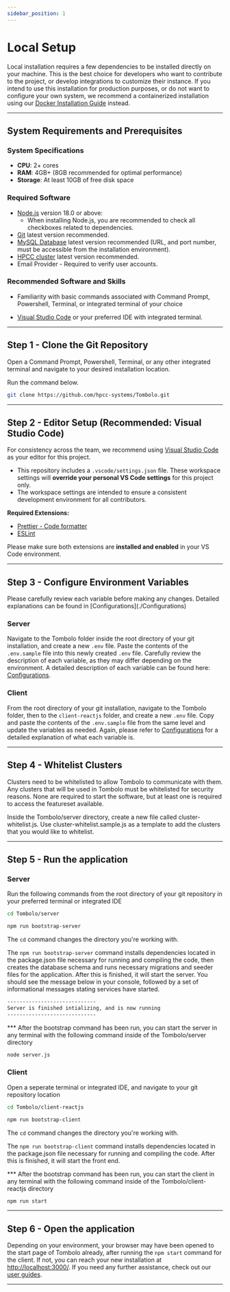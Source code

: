 ```yaml
---
sidebar_position: 1
---
```


# Local Setup

Local installation requires a few dependencies to be installed directly on your machine. This is the best choice for developers who want to contribute to the project, or develop integrations to customize their instance. If you intend to use this installation for production purposes, or do not want to configure your own system, we recommend a containerized installation using our [Docker Installation Guide](/docs/Install/Docker) instead.

---

## System Requirements and Prerequisites

### System Specifications

- **CPU**: 2+ cores
- **RAM**: 4GB+ (8GB recommended for optimal performance)
- **Storage**: At least 10GB of free disk space

### Required Software

- [Node.js](https://nodejs.org/en/download/) version 18.0 or above:
  - When installing Node.js, you are recommended to check all checkboxes related to dependencies.
- [Git](https://git-scm.com/downloads) latest version recommended.
- [MySQL Database](https://dev.mysql.com/downloads/) latest version recommended (URL, and port number, must be accessible from the installation environment).
- [HPCC cluster](https://hpccsystems.com/getting-started/) latest version recommended.
- Email Provider - Required to verify user accounts.

### Recommended Software and Skills

- Familiarity with basic commands associated with Command Prompt, Powershell, Terminal, or integrated terminal of your choice

- [Visual Studio Code](https://code.visualstudio.com/download) or your preferred IDE with integrated terminal.

---

## Step 1 - Clone the Git Repository

Open a Command Prompt, Powershell, Terminal, or any other integrated terminal and navigate to your desired installation location.

Run the command below.

```bash
git clone https://github.com/hpcc-systems/Tombolo.git
```

---

## Step 2 - Editor Setup (Recommended: Visual Studio Code)

For consistency across the team, we recommend using [Visual Studio Code](https://code.visualstudio.com/) as your editor for this project.

- This repository includes a `.vscode/settings.json` file. These workspace settings will **override your personal VS Code settings** for this project only.
- The workspace settings are intended to ensure a consistent development environment for all contributors.

**Required Extensions:**

- [Prettier - Code formatter](https://marketplace.visualstudio.com/items?itemName=esbenp.prettier-vscode)
- [ESLint](https://marketplace.visualstudio.com/items?itemName=dbaeumer.vscode-eslint)

Please make sure both extensions are **installed and enabled** in your VS Code environment.

---

## Step 3 - Configure Environment Variables

<div class="important_block">
Please carefully review each variable before making any changes. Detailed explanations can be found in [Configurations](./Configurations)
</div>

### Server

Navigate to the Tombolo folder inside the root directory of your git installation, and create a new `.env` file. Paste the contents of the `.env.sample` file into this newly created `.env` file. Carefully review the description of each variable, as they may differ depending on the environment. A detailed description of each variable can be found here: [Configurations](./Configurations).

### Client

From the root directory of your git installation, navigate to the Tombolo folder, then to the `client-reactjs` folder, and create a new `.env` file. Copy and paste the contents of the `.env.sample` file from the same level and update the variables as needed. Again, please refer to [Configurations](./Configurations) for a detailed explanation of what each variable is.

---

## Step 4 - Whitelist Clusters

Clusters need to be whitelisted to allow Tombolo to communicate with them. Any clusters that will be used in Tombolo must be whitelisted for security reasons. None are required to start the software, but at least one is required to access the featureset available.

Inside the Tombolo/server directory, create a new file called cluster-whitelist.js.
Use cluster-whitelist.sample.js as a template to add the clusters that you would like to whitelist.

---

## Step 5 - Run the application

### Server

Run the following commands from the root directory of your git repository in your preferred terminal or integrated IDE

```bash
cd Tombolo/server
```

```bash
npm run bootstrap-server
```

The `cd` command changes the directory you're working with.

The `npm run bootstrap-server` command installs dependencies located in the package.json file necessary for running and compiling the code, then creates the database schema and runs necessary migrations and seeder files for the application. After this is finished, it will start the server. You should see the message below in your console, followed by a set of informational messages stating services have started.

```bash
-----------------------------
Server is finished intializing, and is now running
-----------------------------
```

\*\*\* After the bootstrap command has been run, you can start the server in any terminal with the following command inside of the Tombolo/server directory

```bash
node server.js
```

### Client

Open a seperate terminal or integrated IDE, and navigate to your git repository location

```bash
cd Tombolo/client-reactjs
```

```bash
npm run bootstrap-client
```

The `cd` command changes the directory you're working with.

The `npm run bootstrap-client` command installs dependencies located in the package.json file necessary for running and compiling the code. After this is finished, it will start the front end.

\*\*\* After the bootstrap command has been run, you can start the client in any terminal with the following command inside of the Tombolo/client-reactjs directory

```bash
npm run start
```

---

## Step 6 - Open the application

Depending on your environment, your browser may have been opened to the start page of Tombolo already, after running the
`npm start` command for the client. If not, you can reach your new installation at [http://localhost:3000/](http://localhost:3000/). If you need any further assistance, check out our [user guides](/docs/category/user-guides).

---
